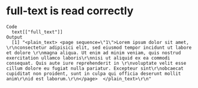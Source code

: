 # full-text is read correctly

    Code
      text[["full_text"]]
    Output
      [1] "<plain_text> <page sequence=\"1\">Lorem ipsum dolor sit amet, \r\nconsectetur adipisici elit, sed eiusmod tempor incidunt ut labore et dolore \r\nmagna aliqua. Ut enim ad minim veniam, quis nostrud exercitation ullamco laboris\r\nnisi ut aliquid ex ea commodi consequat. Quis aute iure reprehenderit in \r\nvoluptate velit esse cillum dolore eu fugiat nulla pariatur. Excepteur sint\r\nobcaecat cupiditat non proident, sunt in culpa qui officia deserunt mollit anim\r\nid est laborum.\r\n</page>  </plain_text>\r\n"

